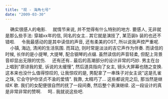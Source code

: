 ```yaml
---
title: "观 - 海角七号"
date: "2009-03-30"
---
```


    确实很感人的电影.     就情节来说, 并不觉得有什么特别的地方. 要感人, 无非就是那么些手法: 穿越xx年的信, 同名的女主.. 其它就是演技了, 某范装b 装的也还不错啦.     令我最感动的是其中读信的声音, 还有柔美的OST, 所以说我声控严重呢.     小镇, 海边, 清闲的生活氛围. 而耳边, 则时常是淡淡的吉它声作为伴奏. 而读信的时候, 长伴的是小提琴, 大提琴, 配合钢琴的点缀. 虽然读信的声音轻柔, 但配上背景音却显出无限的忧伤.     还有还有.. 最后的高潮部分的设计非常的巧妙. 男主在台上唱到"原谅我的爱, 诉说的太缓慢", 然后道具指向了女主, 镜头大屏幕也随之变换. 这本来也没什么值得惊叹的, 让我惊叹的是, 男配拿了一串珠子对女主说"这是孔雀之珠, 它会守护你坚贞不渝的爱情". 我靠, 太精巧了... 这些都说完之后, 那当然是继续K 歌. 我们的女配便很自然的抚了一段间奏, 然后整个表演继续. 这一段设计的真是非常非常的赞啊.     呵.. 我就说这些吧.
